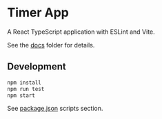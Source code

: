 # Timer App

A React TypeScript application with ESLint and Vite.

See the [docs](/docs/) folder for details.

## Development

```sh
npm install
npm run test
npm start
```

See [package.json](./package.json) scripts section.
